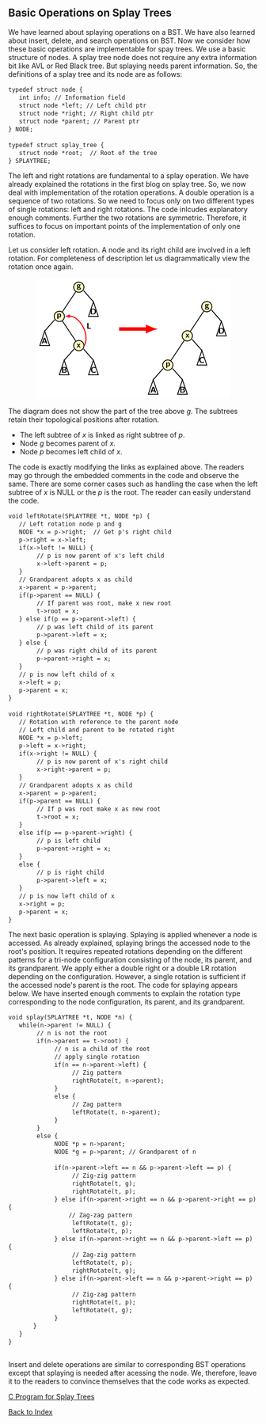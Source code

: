 ## Basic Operations on Splay Trees

We have learned about splaying operations on a BST. We have also learned about insert, delete, and
search operations on BST. Now we consider how these basic operations are implementable for spay 
trees. We use a basic structure of nodes. A splay tree node does not require any extra information
bit like AVL or Red Black tree. But splaying needs parent information. So, the definitions of
a splay tree and its node are as follows:
```
typedef struct node {
   int info; // Information field
   struct node *left; // Left child ptr
   struct node *right; // Right child ptr
   struct node *parent; // Parent ptr
} NODE;

typedef struct splay_tree {
   struct node *root;  // Root of the tree
} SPLAYTREE;
```
The left and right rotations are fundamental to a splay operation. We have already explained the 
rotations in the first blog on splay tree. So, we now deal with implementation of the rotation
operations. A double operation is a sequence of two rotations. So we need to focus only on 
two different types of single rotations: left and right rotations. The code inlcudes explanatory 
enough comments. Further the two rotations are symmetric. Therefore, it suffices to
focus on important points of the implementation of only one rotation. 

Let us consider left rotation. A node and its right child are involved in a left rotation. For 
completeness of description let us diagrammatically view the rotation once again.
<p style="text-align:center">
     <img src="../images/leftRotation.png">
</p>
The diagram does not show the part of the tree above <i>g</i>. The subtrees retain their topological 
positions after rotation. 
                                          
- The left subtree of <i>x</i> is linked as right subtree of <i>p</i>. 
- Node <i>g</i> becomes parent of <i>x</i>.
- Node <i>p</i> becomes left child of <i>x</i>.    
                                          
The code is exactly modifying the links as explained above. The readers may go through the embedded
comments in the code and observe the same. There are some corner cases such as handling the case when
the left subtree of <i>x</i> is NULL or the <i>p</i> is the root. The reader can easily understand the
code. 
                                          
```
void leftRotate(SPLAYTREE *t, NODE *p) {
   // Left rotation node p and g
   NODE *x = p->right;  // Get p's right child
   p->right = x->left;  
   if(x->left != NULL) {
        // p is now parent of x's left child
        x->left->parent = p;
   }
   // Grandparent adopts x as child
   x->parent = p->parent; 
   if(p->parent == NULL) { 
        // If parent was root, make x new root
        t->root = x; 
   } else if(p == p->parent->left) { 
        // p was left child of its parent
        p->parent->left = x;
   } else { 
        // p was right child of its parent
        p->parent->right = x; 
   }
   // p is now left child of x
   x->left = p; 
   p->parent = x; 
}

void rightRotate(SPLAYTREE *t, NODE *p) {
   // Rotation with reference to the parent node
   // Left child and parent to be rotated right 
   NODE *x = p->left;
   p->left = x->right;
   if(x->right != NULL) {
        // p is now parent of x's right child
        x->right->parent = p;
   }
   // Grandparent adopts x as child
   x->parent = p->parent;
   if(p->parent == NULL) { 
        // If p was root make x as new root
        t->root = x;
   }
   else if(p == p->parent->right) {
        // p is left child
        p->parent->right = x;
   }
   else {
        // p is right child
        p->parent->left = x;
   }
   // p is now left child of x
   x->right = p;
   p->parent = x;
}
```
The next basic operation is splaying. Splaying is applied whenever a node is accessed. As already
explained, splaying brings the accessed node to the root's position. It requires repeated rotations
depending on the different patterns for a tri-node configuration consisting of the node, its 
parent, and its grandparent. We apply either a double right 
or a double LR rotation depending on the configuration. However, a single rotation is sufficient if the accessed node's parent is the root. The code for splaying appears below. We have inserted enough comments to explain the rotation type corresponding to the node configuration, its parent, and its
grandparent.

```
void splay(SPLAYTREE *t, NODE *n) {
   while(n->parent != NULL) { 
        // n is not the root
        if(n->parent == t->root) { 
             // n is a child of the root
             // apply single rotation
             if(n == n->parent->left) {
                  // Zig pattern
                  rightRotate(t, n->parent);
             }
             else {
                  // Zag pattern
                  leftRotate(t, n->parent);
             }
        }
        else {
             NODE *p = n->parent;
             NODE *g = p->parent; // Grandparent of n

             if(n->parent->left == n && p->parent->left == p) {
                  // Zig-zig pattern
                  rightRotate(t, g);
                  rightRotate(t, p);
             } else if(n->parent->right == n && p->parent->right == p) {
                 // Zag-zag pattern
                  leftRotate(t, g);
                  leftRotate(t, p);
             } else if(n->parent->right == n && p->parent->left == p) {
                  // Zag-zig pattern
                  leftRotate(t, p);
                  rightRotate(t, g);
             } else if(n->parent->left == n && p->parent->right == p) {
                  // Zig-zag pattern 
                  rightRotate(t, p);
                  leftRotate(t, g);
             }
       }
   }
}


```
Insert and delete operations are similar to corresponding BST operations except that splaying is
needed after acessing the node. We, therefore, leave it to the readers to convince themselves 
that the code works as expected.

[C Program for Splay Trees](../CODES/index.md)

[Back to Index](../index.md)
